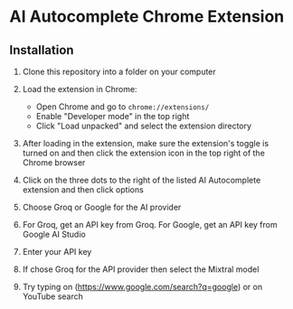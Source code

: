 # AI Autocomplete Chrome Extension

## Installation

1. Clone this repository into a folder on your computer

2. Load the extension in Chrome:
   - Open Chrome and go to `chrome://extensions/`
   - Enable "Developer mode" in the top right
   - Click "Load unpacked" and select the extension directory

3. After loading in the extension, make sure the extension's toggle is turned on and then click the extension icon in the top right of the Chrome browser

4. Click on the three dots to the right of the listed AI Autocomplete extension and then click options

5. Choose Groq or Google for the AI provider

6. For Groq, get an API key from Groq. For Google, get an API key from Google AI Studio

7. Enter your API key

8. If chose Groq for the API provider then select the Mixtral model

9. Try typing on (https://www.google.com/search?q=google) or on YouTube search


